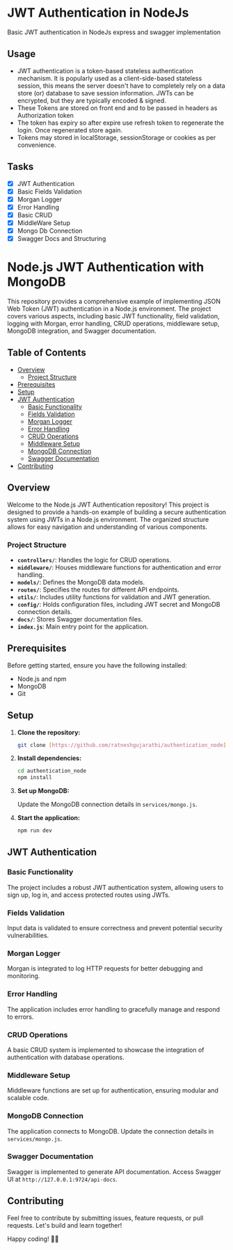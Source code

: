 # JWT Authentication in NodeJs 
Basic JWT authentication in NodeJs express and swagger implementation

## Usage
- JWT authentication is a token-based stateless authentication mechanism. It is popularly used as a client-side-based stateless session, this means the server doesn't have to completely rely on a data store (or) database to save session information. JWTs can be encrypted, but they are typically encoded & signed.
- These Tokens are stored on front end and to be passed in headers as Authorization token
- The token has expiry so after expire use refresh token to regenerate the login. Once regenerated store again.
- Tokens may stored in localStorage, sessionStorage or cookies as per convenience.

## Tasks
- [x]   JWT Authentication
- [x]   Basic Fields Validation
- [x]   Morgan Logger
- [x]   Error Handling
- [x]   Basic CRUD
- [x]   MiddleWare Setup
- [x]   Mongo Db Connection
- [x]   Swagger Docs and Structuring

# Node.js JWT Authentication with MongoDB

This repository provides a comprehensive example of implementing JSON Web Token (JWT) authentication in a Node.js environment. The project covers various aspects, including basic JWT functionality, field validation, logging with Morgan, error handling, CRUD operations, middleware setup, MongoDB integration, and Swagger documentation.

## Table of Contents

- [Overview](#overview)
  - [Project Structure](#project-structure)
- [Prerequisites](#prerequisites)
- [Setup](#setup)
- [JWT Authentication](#jwt-authentication)
  - [Basic Functionality](#basic-functionality)
  - [Fields Validation](#fields-validation)
  - [Morgan Logger](#morgan-logger)
  - [Error Handling](#error-handling)
  - [CRUD Operations](#crud-operations)
  - [Middleware Setup](#middleware-setup)
  - [MongoDB Connection](#mongodb-connection)
  - [Swagger Documentation](#swagger-documentation)
- [Contributing](#contributing)

## Overview

Welcome to the Node.js JWT Authentication repository! This project is designed to provide a hands-on example of building a secure authentication system using JWTs in a Node.js environment. The organized structure allows for easy navigation and understanding of various components.

### Project Structure


- **`controllers/`**: Handles the logic for CRUD operations.
- **`middleware/`**: Houses middleware functions for authentication and error handling.
- **`models/`**: Defines the MongoDB data models.
- **`routes/`**: Specifies the routes for different API endpoints.
- **`utils/`**: Includes utility functions for validation and JWT generation.
- **`config/`**: Holds configuration files, including JWT secret and MongoDB connection details.
- **`docs/`**: Stores Swagger documentation files.
- **`index.js`**: Main entry point for the application.

## Prerequisites

Before getting started, ensure you have the following installed:

- Node.js and npm
- MongoDB
- Git

## Setup

1. **Clone the repository:**

    ```bash
    git clone [https://github.com/ratneshgujarathi/authentication_node]
    ```

2. **Install dependencies:**

    ```bash
    cd authentication_node
    npm install
    ```

3. **Set up MongoDB:**

    Update the MongoDB connection details in `services/mongo.js`.

4. **Start the application:**

    ```bash
    npm run dev
    ```

## JWT Authentication

### Basic Functionality

The project includes a robust JWT authentication system, allowing users to sign up, log in, and access protected routes using JWTs.

### Fields Validation

Input data is validated to ensure correctness and prevent potential security vulnerabilities.

### Morgan Logger

Morgan is integrated to log HTTP requests for better debugging and monitoring.

### Error Handling

The application includes error handling to gracefully manage and respond to errors.

### CRUD Operations

A basic CRUD system is implemented to showcase the integration of authentication with database operations.

### Middleware Setup

Middleware functions are set up for authentication, ensuring modular and scalable code.

### MongoDB Connection

The application connects to MongoDB. Update the connection details in `services/mongo.js`.

### Swagger Documentation

Swagger is implemented to generate API documentation. Access Swagger UI at `http://127.0.0.1:9724/api-docs`.

## Contributing

Feel free to contribute by submitting issues, feature requests, or pull requests. Let's build and learn together!

Happy coding! 🚀🌐
